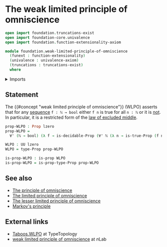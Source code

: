 # The weak limited principle of omniscience

```agda
open import foundation.truncations-exist
open import foundation-core.univalence
open import foundation.function-extensionality-axiom

module foundation.weak-limited-principle-of-omniscience
  (funext : function-extensionality)
  (univalence : univalence-axiom)
  (truncations : truncations-exist)
  where
```

<details><summary>Imports</summary>

```agda
open import elementary-number-theory.natural-numbers

open import foundation.disjunction funext univalence truncations
open import foundation.negation funext
open import foundation.universal-quantification funext univalence truncations
open import foundation.universe-levels

open import foundation-core.booleans
open import foundation-core.decidable-propositions funext univalence truncations
open import foundation-core.propositions
open import foundation-core.sets
```

</details>

## Statement

The {{#concept "weak limited principle of omniscience"}} (WLPO) asserts that for
any [sequence](foundation.sequences.md) `f : ℕ → bool` either `f n` is true for
all `n : ℕ` or it is [not](foundation-core.negation.md). In particular, it is a
restricted form of the
[law of excluded middle](foundation.law-of-excluded-middle.md).

```agda
prop-WLPO : Prop lzero
prop-WLPO =
  ∀' (ℕ → bool) (λ f → is-decidable-Prop (∀' ℕ (λ n → is-true-Prop (f n))))

WLPO : UU lzero
WLPO = type-Prop prop-WLPO

is-prop-WLPO : is-prop WLPO
is-prop-WLPO = is-prop-type-Prop prop-WLPO
```

## See also

- [The principle of omniscience](foundation.principle-of-omniscience.md)
- [The limited principle of omniscience](foundation.limited-principle-of-omniscience.md)
- [The lesser limited principle of omniscience](foundation.lesser-limited-principle-of-omniscience.md)
- [Markov's principle](logic.markovs-principle.md)

## External links

- [Taboos.WLPO](https://martinescardo.github.io/TypeTopology/Taboos.WLPO.html)
  at TypeTopology
- [weak limited principle of omniscience](https://ncatlab.org/nlab/show/weak+limited+principle+of+omniscience)
  at $n$Lab
